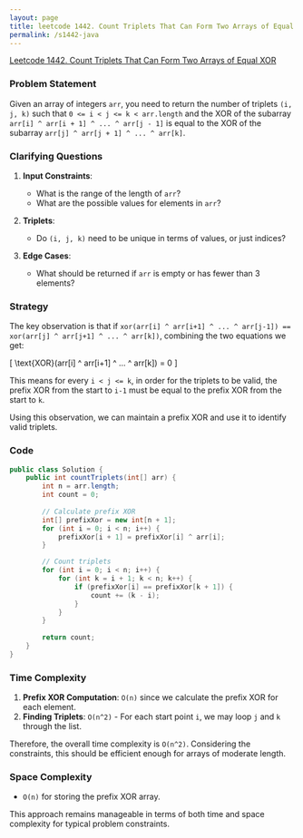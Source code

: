 ```yaml
---
layout: page
title: leetcode 1442. Count Triplets That Can Form Two Arrays of Equal XOR
permalink: /s1442-java
---
```

[Leetcode 1442. Count Triplets That Can Form Two Arrays of Equal XOR](https://algoadvance.github.io/algoadvance/l1442)
### Problem Statement

Given an array of integers `arr`, you need to return the number of triplets `(i, j, k)` such that `0 <= i < j <= k < arr.length` and the XOR of the subarray `arr[i] ^ arr[i + 1] ^ ... ^ arr[j - 1]` is equal to the XOR of the subarray `arr[j] ^ arr[j + 1] ^ ... ^ arr[k]`.

### Clarifying Questions

1. **Input Constraints**:
   - What is the range of the length of `arr`?
   - What are the possible values for elements in `arr`? 

2. **Triplets**:
   - Do `(i, j, k)` need to be unique in terms of values, or just indices?

3. **Edge Cases**:
   - What should be returned if `arr` is empty or has fewer than 3 elements?

### Strategy

The key observation is that if `xor(arr[i] ^ arr[i+1] ^ ... ^ arr[j-1]) == xor(arr[j] ^ arr[j+1] ^ ... ^ arr[k])`, combining the two equations we get:

\[ \text{XOR}(arr[i] ^ arr[i+1] ^ ... ^ arr[k]) = 0 \]

This means for every `i < j <= k`, in order for the triplets to be valid, the prefix XOR from the start to `i-1` must be equal to the prefix XOR from the start to `k`.

Using this observation, we can maintain a prefix XOR and use it to identify valid triplets.

### Code

```java
public class Solution {
    public int countTriplets(int[] arr) {
        int n = arr.length;
        int count = 0;
        
        // Calculate prefix XOR
        int[] prefixXor = new int[n + 1];
        for (int i = 0; i < n; i++) {
            prefixXor[i + 1] = prefixXor[i] ^ arr[i];
        }

        // Count triplets
        for (int i = 0; i < n; i++) {
            for (int k = i + 1; k < n; k++) {
                if (prefixXor[i] == prefixXor[k + 1]) {
                    count += (k - i);
                }
            }
        }
        
        return count;
    }
}
```

### Time Complexity

1. **Prefix XOR Computation**: `O(n)` since we calculate the prefix XOR for each element.
2. **Finding Triplets**: `O(n^2)` - For each start point `i`, we may loop `j` and `k` through the list.

Therefore, the overall time complexity is `O(n^2)`. Considering the constraints, this should be efficient enough for arrays of moderate length.

### Space Complexity 

- `O(n)` for storing the prefix XOR array.

This approach remains manageable in terms of both time and space complexity for typical problem constraints.